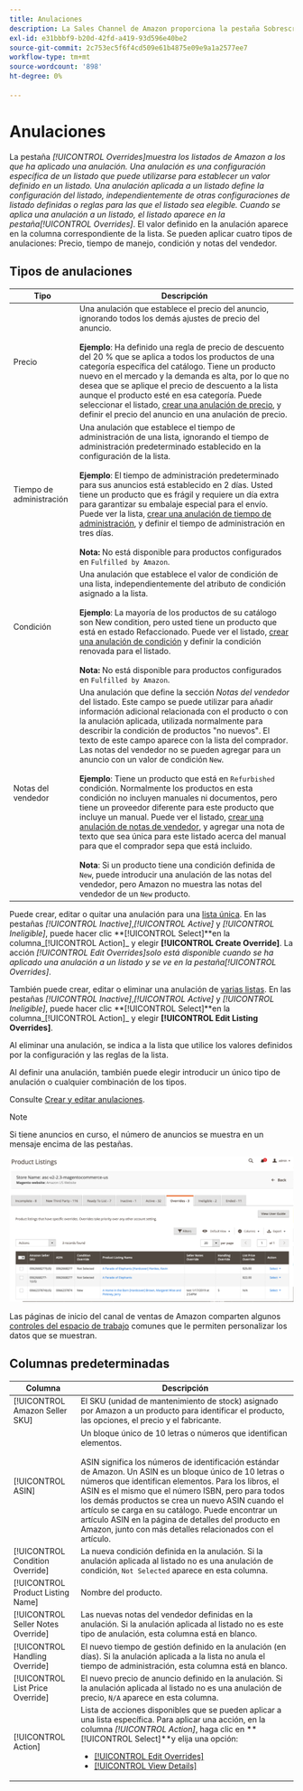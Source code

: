 ```yaml
---
title: Anulaciones
description: La Sales Channel de Amazon proporciona la pestaña Sobrescrituras para ayudarle a identificar y administrar cómo está aplicando las anulaciones en sus anuncios de Amazon.
exl-id: e31bbbf9-b20d-42fd-a419-93d596e40be2
source-git-commit: 2c753ec5f6f4cd509e61b4875e09e9a1a2577ee7
workflow-type: tm+mt
source-wordcount: '898'
ht-degree: 0%

---
```


# Anulaciones

La pestaña _[!UICONTROL Overrides]_muestra los listados de Amazon a los que ha aplicado una anulación. Una anulación es una configuración específica de un listado que puede utilizarse para establecer un valor definido en un listado. Una anulación aplicada a un listado define la configuración del listado, independientemente de otras configuraciones de listado definidas o reglas para las que el listado sea elegible. Cuando se aplica una anulación a un listado, el listado aparece en la pestaña_[!UICONTROL Overrides]_. El valor definido en la anulación aparece en la columna correspondiente de la lista. Se pueden aplicar cuatro tipos de anulaciones: Precio, tiempo de manejo, condición y notas del vendedor.

## Tipos de anulaciones

| Tipo | Descripción |
|---|---|
| Precio | Una anulación que establece el precio del anuncio, ignorando todos los demás ajustes de precio del anuncio. <br><br>**Ejemplo**: Ha definido una regla de precio de descuento del 20 % que se aplica a todos los productos de una categoría específica del catálogo. Tiene un producto nuevo en el mercado y la demanda es alta, por lo que no desea que se aplique el precio de descuento a la lista aunque el producto esté en esa categoría. Puede seleccionar el listado, [crear una anulación de precio](./creating-editing-overrides.md#edit-override-single-listing), y definir el precio del anuncio en una anulación de precio. |
| Tiempo de administración | Una anulación que establece el tiempo de administración de una lista, ignorando el tiempo de administración predeterminado establecido en la configuración de la lista.<br><br>**Ejemplo**: El tiempo de administración predeterminado para sus anuncios está establecido en 2 días. Usted tiene un producto que es frágil y requiere un día extra para garantizar su embalaje especial para el envío. Puede ver la lista, [crear una anulación de tiempo de administración](./creating-editing-overrides.md#edit-override-single-listing), y definir el tiempo de administración en tres días.<br><br>**Nota:** No está disponible para productos configurados en  `Fulfilled by Amazon`. |
| Condición | Una anulación que establece el valor de condición de una lista, independientemente del atributo de condición asignado a la lista.<br><br>**Ejemplo**: La mayoría de los productos de su catálogo son New condition, pero usted tiene un producto que está en estado Refaccionado. Puede ver el listado, [crear una anulación de condición](./creating-editing-overrides.md#edit-override-single-listing) y definir la condición renovada para el listado.<br><br>**Nota:** No está disponible para productos configurados en  `Fulfilled by Amazon`. |
| Notas del vendedor | Una anulación que define la sección _Notas del vendedor_ del listado. Este campo se puede utilizar para añadir información adicional relacionada con el producto o con la anulación aplicada, utilizada normalmente para describir la condición de productos &quot;no nuevos&quot;. El texto de este campo aparece con la lista del comprador. Las notas del vendedor no se pueden agregar para un anuncio con un valor de condición `New`. <br><br>**Ejemplo**: Tiene un producto que está en  `Refurbished` condición. Normalmente los productos en esta condición no incluyen manuales ni documentos, pero tiene un proveedor diferente para este producto que incluye un manual. Puede ver el listado, [crear una anulación de notas de vendedor](./creating-editing-overrides.md#edit-override-single-listing), y agregar una nota de texto que sea única para este listado acerca del manual para que el comprador sepa que está incluido.<br><br>**Nota**: Si un producto tiene una condición definida de  `New`, puede introducir una anulación de las notas del vendedor, pero Amazon no muestra las notas del vendedor de un  `New` producto. |

Puede crear, editar o quitar una anulación para una [lista única](./creating-editing-overrides.md#edit-override-single-listing). En las pestañas _[!UICONTROL Inactive]_,_[!UICONTROL Active]_ y _[!UICONTROL Ineligible]_, puede hacer clic **[!UICONTROL Select]**en la columna_[!UICONTROL Action]_ y elegir **[!UICONTROL Create Override]**. La acción _[!UICONTROL Edit Overrides]_solo está disponible cuando se ha aplicado una anulación a un listado y se ve en la pestaña_[!UICONTROL Overrides]_.

También puede crear, editar o eliminar una anulación de [varias listas](./creating-editing-overrides.md#edit-override-multiple-listings). En las pestañas _[!UICONTROL Inactive]_,_[!UICONTROL Active]_ y _[!UICONTROL Ineligible]_, puede hacer clic **[!UICONTROL Select]**en la columna_[!UICONTROL Action]_ y elegir **[!UICONTROL Edit Listing Overrides]**.

Al eliminar una anulación, se indica a la lista que utilice los valores definidos por la configuración y las reglas de la lista.

Al definir una anulación, también puede elegir introducir un único tipo de anulación o cualquier combinación de los tipos.

Consulte [Crear y editar anulaciones](./creating-editing-overrides.md).

>[!NOTE]
>
>Si tiene anuncios en curso, el número de anuncios se muestra en un mensaje encima de las pestañas.

![Pestaña Overrides](assets/amazon-overrides.png)

Las páginas de inicio del canal de ventas de Amazon comparten algunos [controles del espacio de trabajo](./workspace-controls.md) comunes que le permiten personalizar los datos que se muestran.

## Columnas predeterminadas

| Columna | Descripción |
|---|---|
| [!UICONTROL Amazon Seller SKU] | El SKU (unidad de mantenimiento de stock) asignado por Amazon a un producto para identificar el producto, las opciones, el precio y el fabricante. |
| [!UICONTROL ASIN] | Un bloque único de 10 letras o números que identifican elementos.<br><br>ASIN significa los números de identificación estándar de Amazon. Un ASIN es un bloque único de 10 letras o números que identifican elementos. Para los libros, el ASIN es el mismo que el número ISBN, pero para todos los demás productos se crea un nuevo ASIN cuando el artículo se carga en su catálogo. Puede encontrar un artículo ASIN en la página de detalles del producto en Amazon, junto con más detalles relacionados con el artículo. |
| [!UICONTROL Condition Override] | La nueva condición definida en la anulación. Si la anulación aplicada al listado no es una anulación de condición, `Not Selected` aparece en esta columna. |
| [!UICONTROL Product Listing Name] | Nombre del producto. |
| [!UICONTROL Seller Notes Override] | Las nuevas notas del vendedor definidas en la anulación. Si la anulación aplicada al listado no es este tipo de anulación, esta columna está en blanco. |
| [!UICONTROL Handling Override] | El nuevo tiempo de gestión definido en la anulación (en días). Si la anulación aplicada a la lista no anula el tiempo de administración, esta columna está en blanco. |
| [!UICONTROL List Price Override] | El nuevo precio de anuncio definido en la anulación. Si la anulación aplicada al listado no es una anulación de precio, `N/A` aparece en esta columna. |
| [!UICONTROL Action] | Lista de acciones disponibles que se pueden aplicar a una lista específica. Para aplicar una acción, en la columna _[!UICONTROL Action]_, haga clic en **[!UICONTROL Select]**y elija una opción:<ul><li>[[!UICONTROL Edit Overrides]](./creating-editing-overrides.md#edit-override-single-listing)</li><li>[[!UICONTROL View Details]](./product-listing-details.md)</li></ul> |
